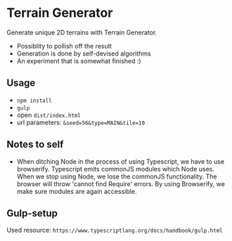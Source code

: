 Terrain Generator
===

Generate unique 2D terrains with Terrain Generator.
- Possiblity to pollish off the result
- Generation is done by self-devised algorithms
- An experiment that is somewhat finished :)

Usage
---
- `npm install`
- `gulp`
- open `dist/index.html`
- url parameters: `&seed=56&type=MAIN&tile=10`

Notes to self
---
- When ditching Node in the process of using Typescript, we have to use browserify. Typescript emits commonJS modules which Node uses.
When we stop using Node, we lose the commonJS functionality. The browser will throw 'cannot find Require' errors. By using Browserify, we make sure modules are again accessible.

Gulp-setup
---
Used resource: `https://www.typescriptlang.org/docs/handbook/gulp.html`
